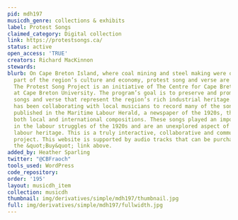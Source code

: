 ```yaml
---
pid: mdh197
musicdh_genre: collections & exhibits
label: Protest Songs
claimed_category: Digital collection
link: https://protestsongs.ca/
status: active
open_access: 'TRUE'
creators: Richard MacKinnon
stewards: 
blurb: On Cape Breton Island, where coal mining and steel making were once an essential
  part of the region’s culture and economy, protest song and verse are found in abundance.
  The Protest Song Project is an initiative of The Centre for Cape Breton Studies
  at Cape Breton University. The program’s goal is to preserve and promote the protest
  songs and verse that represent the region’s rich industrial heritage. The Centre
  has been collaborating with local musicians to record many of the songs that were
  published in the Maritime Labour Herald, a newspaper of the 1920s, that includes
  both local and international compositions. These songs played an important role
  in the labour struggles of the 1920s and are an unexplored aspect of Cape Breton’s
  labour heritage. This is a truly interactive, collaborative and community-minded
  project. This website is supported by audio tracks that can be purchased by clicking
  the &quot;Buy&quot; link above.
added_by: Heather Sparling
twitter: "@CBFraoch"
tools_used: WordPress
code_repository: 
order: '195'
layout: musicdh_item
collection: musicdh
thumbnail: img/derivatives/simple/mdh197/thumbnail.jpg
full: img/derivatives/simple/mdh197/fullwidth.jpg
---
```

